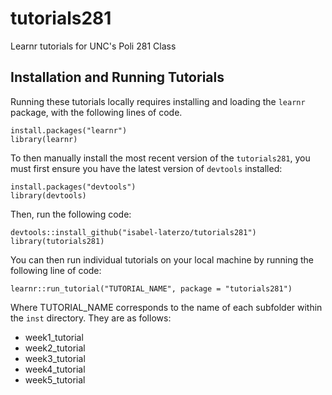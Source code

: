 # tutorials281
Learnr tutorials for UNC's Poli 281 Class

## Installation and Running Tutorials
Running these tutorials locally requires installing and loading the `learnr` package, with the following lines of code.

```{r}
install.packages("learnr")
library(learnr)
```

To then manually install the most recent version of the `tutorials281`, you must first ensure you have the latest version of `devtools` installed:

```{r}
install.packages("devtools")
library(devtools)
```
Then, run the following code:

```{r}
devtools::install_github("isabel-laterzo/tutorials281")
library(tutorials281)
```
You can then run individual tutorials on your local machine by running the following line of code:

```{r}
learnr::run_tutorial("TUTORIAL_NAME", package = "tutorials281")
```
Where TUTORIAL_NAME corresponds to the name of each subfolder within the `inst` directory. They are as follows:

* week1_tutorial
* week2_tutorial
* week3_tutorial
* week4_tutorial
* week5_tutorial

